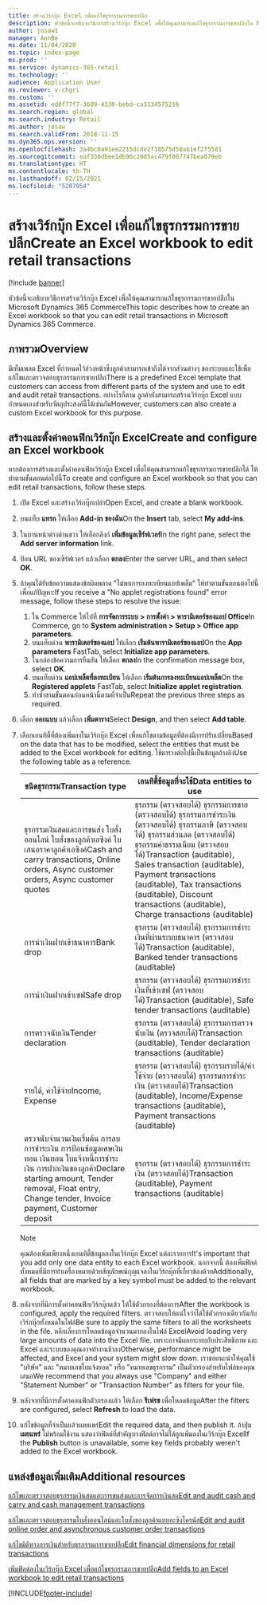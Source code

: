 ```yaml
---
title: สร้างเวิร์กบุ๊ก Excel เพื่อแก้ไขธุรกรรมการขายปลีก
description: หัวข้อนี้จะอธิบายวิธีการสร้างเวิร์กบุ๊ก Excel เพื่อให้คุณสามารถแก้ไขธุรกรรมการขายปลีกใน Microsoft Dynamics 365 Commerce
author: josaw1
manager: AnnBe
ms.date: 11/04/2020
ms.topic: index-page
ms.prod: ''
ms.service: dynamics-365-retail
ms.technology: ''
audience: Application User
ms.reviewer: v-chgri
ms.custom: ''
ms.assetid: ed0f77f7-3609-4330-bebd-ca3134575216
ms.search.region: global
ms.search.industry: Retail
ms.author: josaw
ms.search.validFrom: 2018-11-15
ms.dyn365.ops.version: ''
ms.openlocfilehash: 3a4bc0a91ee2215dcde2f18575d58ab1ef2f5581
ms.sourcegitcommit: eaf330dbee1db96c20d5ac479f007747bea079eb
ms.translationtype: HT
ms.contentlocale: th-TH
ms.lasthandoff: 02/15/2021
ms.locfileid: "5207954"
---
```

# <a name="create-an-excel-workbook-to-edit-retail-transactions"></a><span data-ttu-id="7ba6c-103">สร้างเวิร์กบุ๊ก Excel เพื่อแก้ไขธุรกรรมการขายปลีก</span><span class="sxs-lookup"><span data-stu-id="7ba6c-103">Create an Excel workbook to edit retail transactions</span></span>

[!include [banner](../includes/banner.md)]

<span data-ttu-id="7ba6c-104">หัวข้อนี้จะอธิบายวิธีการสร้างเวิร์กบุ๊ก Excel เพื่อให้คุณสามารถแก้ไขธุรกรรมการขายปลีกใน Microsoft Dynamics 365 Commerce</span><span class="sxs-lookup"><span data-stu-id="7ba6c-104">This topic describes how to create an Excel workbook so that you can edit retail transactions in Microsoft Dynamics 365 Commerce.</span></span>

## <a name="overview"></a><span data-ttu-id="7ba6c-105">ภาพรวม</span><span class="sxs-lookup"><span data-stu-id="7ba6c-105">Overview</span></span>

<span data-ttu-id="7ba6c-106">มีเท็มเพลต Excel ที่กำหนดไว้ล่วงหน้าซึ่งลูกค้าสามารถเข้าถึงได้จากส่วนต่างๆ ของระบบและใช้เพื่อแก้ไขและตรวจสอบธุรกรรมการขายปลีก</span><span class="sxs-lookup"><span data-stu-id="7ba6c-106">There is a predefined Excel template that customers can access from different parts of the system and use to edit and audit retail transactions.</span></span> <span data-ttu-id="7ba6c-107">อย่างไรก็ตาม ลูกค้ายังสามารถสร้างเวิร์กบุ๊ก Excel แบบกำหนดเองสำหรับวัตถุประสงค์นี้ได้เช่นกัน</span><span class="sxs-lookup"><span data-stu-id="7ba6c-107">However, customers can also create a custom Excel workbook for this purpose.</span></span>

## <a name="create-and-configure-an-excel-workbook"></a><span data-ttu-id="7ba6c-108">สร้างและตั้งค่าคอนฟิกเวิร์กบุ๊ก Excel</span><span class="sxs-lookup"><span data-stu-id="7ba6c-108">Create and configure an Excel workbook</span></span>

<span data-ttu-id="7ba6c-109">หากต้องการสร้างและตั้งค่าคอนฟิกเวิร์กบุ๊ก Excel เพื่อให้คุณสามารถแก้ไขธุรกรรมการขายปลีกได้ ให้ทําตามขั้นตอนต่อไปนี้</span><span class="sxs-lookup"><span data-stu-id="7ba6c-109">To create and configure an Excel workbook so that you can edit retail transactions, follow these steps.</span></span>

1. <span data-ttu-id="7ba6c-110">เปิด Excel และสร้างเวิร์กบุ๊กเปล่า</span><span class="sxs-lookup"><span data-stu-id="7ba6c-110">Open Excel, and create a blank workbook.</span></span>
1. <span data-ttu-id="7ba6c-111">บนแท็บ **แทรก** ให้เลือก **Add-in ของฉัน**</span><span class="sxs-lookup"><span data-stu-id="7ba6c-111">On the **Insert** tab, select **My add-ins**.</span></span>
1. <span data-ttu-id="7ba6c-112">ในบานหน้าต่างด้านขวา ให้เลือกลิงก์ **เพิ่มข้อมูลเซิร์ฟเวอร์**</span><span class="sxs-lookup"><span data-stu-id="7ba6c-112">In the right pane, select the **Add server information** link.</span></span>
1. <span data-ttu-id="7ba6c-113">ป้อน URL ของเซิร์ฟเวอร์ แล้วเลือก **ตกลง**</span><span class="sxs-lookup"><span data-stu-id="7ba6c-113">Enter the server URL, and then select **OK**.</span></span>
1. <span data-ttu-id="7ba6c-114">ถ้าคุณได้รับข้อความแสดงข้อผิดพลาด "ไม่พบการลงทะเบียนแอปเพล็ต" ให้ทำตามขั้นตอนต่อไปนี้เพื่อแก้ปัญหา:</span><span class="sxs-lookup"><span data-stu-id="7ba6c-114">If you receive a "No applet registrations found" error message, follow these steps to resolve the issue:</span></span>

    1. <span data-ttu-id="7ba6c-115">ใน Commerce ให้ไปที่ **การจัดการระบบ \> การตั้งค่า \> พารามิเตอร์ของแอป Office**</span><span class="sxs-lookup"><span data-stu-id="7ba6c-115">In Commerce, go to **System administration \> Setup \> Office app parameters**.</span></span>
    1. <span data-ttu-id="7ba6c-116">บนแท็บด่วน **พารามิเตอร์ของแอป** ให้เลือก **เริ่มต้นพารามิเตอร์ของแอป**</span><span class="sxs-lookup"><span data-stu-id="7ba6c-116">On the **App parameters** FastTab, select **Initialize app parameters**.</span></span>
    1. <span data-ttu-id="7ba6c-117">ในกล่องข้อความการยืนยัน ให้เลือก **ตกลง**</span><span class="sxs-lookup"><span data-stu-id="7ba6c-117">In the confirmation message box, select **OK**.</span></span>
    1. <span data-ttu-id="7ba6c-118">บนแท็บด่วน **แอปเพล็ตที่ลงทะเบียน** ให้เลือก **เริ่มต้นการลงทะเบียนแอปเพล็ต**</span><span class="sxs-lookup"><span data-stu-id="7ba6c-118">On the **Registered applets** FastTab, select **Initialize applet registration**.</span></span>
    1. <span data-ttu-id="7ba6c-119">ทำซ้ำสามขั้นตอนก่อนหน้านี้ตามที่จำเป็น</span><span class="sxs-lookup"><span data-stu-id="7ba6c-119">Repeat the previous three steps as required.</span></span>

1. <span data-ttu-id="7ba6c-120">เลือก **ออกแบบ** แล้วเลือก **เพิ่มตาราง**</span><span class="sxs-lookup"><span data-stu-id="7ba6c-120">Select **Design**, and then select **Add table**.</span></span>
1. <span data-ttu-id="7ba6c-121">เลือกเอนทิตี้ที่ต้องเพิ่มลงในเวิร์กบุ๊ก Excel เพื่อแก้ไขตามข้อมูลที่ต้องมีการปรับเปลี่ยน</span><span class="sxs-lookup"><span data-stu-id="7ba6c-121">Based on the data that has to be modified, select the entities that must be added to the Excel workbook for editing.</span></span> <span data-ttu-id="7ba6c-122">ใช้ตารางต่อไปนี้เป็นข้อมูลอ้างอิง</span><span class="sxs-lookup"><span data-stu-id="7ba6c-122">Use the following table as a reference.</span></span>

    | <span data-ttu-id="7ba6c-123">ชนิดธุรกรรม</span><span class="sxs-lookup"><span data-stu-id="7ba6c-123">Transaction type</span></span> | <span data-ttu-id="7ba6c-124">เอนทิตี้ข้อมูลที่จะใช้</span><span class="sxs-lookup"><span data-stu-id="7ba6c-124">Data entities to use</span></span> |
    |------------------|----------------------|
    | <span data-ttu-id="7ba6c-125">ธุรกรรมเงินสดและการขนส่ง ใบสั่งออนไลน์ ใบสั่งของลูกค้าเอซิงค์ ใบเสนอราคาลูกค้าเอซิงค์</span><span class="sxs-lookup"><span data-stu-id="7ba6c-125">Cash and carry transactions, Online orders, Async customer orders, Async customer quotes</span></span> | <span data-ttu-id="7ba6c-126">ธุรกรรม (ตรวจสอบได้) ธุรกรรมการขาย (ตรวจสอบได้) ธุรกรรมการชำระเงิน (ตรวจสอบได้) ธุรกรรมภาษี (ตรวจสอบได้) ธุรกรรมส่วนลด (ตรวจสอบได้) ธุรกรรมค่าธรรมเนียม (ตรวจสอบได้)</span><span class="sxs-lookup"><span data-stu-id="7ba6c-126">Transaction (auditable), Sales transaction (auditable), Payment transactions (auditable), Tax transactions (auditable), Discount transactions (auditable), Charge transactions (auditable)</span></span> |
    | <span data-ttu-id="7ba6c-127">การนำเงินฝากเข้าธนาคาร</span><span class="sxs-lookup"><span data-stu-id="7ba6c-127">Bank drop</span></span> | <span data-ttu-id="7ba6c-128">ธุรกรรม (ตรวจสอบได้) ธุรกรรมการชำระเงินที่ผ่านระบบธนาคาร (ตรวจสอบได้)</span><span class="sxs-lookup"><span data-stu-id="7ba6c-128">Transaction (auditable), Banked tender transactions (auditable)</span></span> |
    | <span data-ttu-id="7ba6c-129">การนำเงินฝากเข้าเซฟ</span><span class="sxs-lookup"><span data-stu-id="7ba6c-129">Safe drop</span></span> | <span data-ttu-id="7ba6c-130">ธุรกรรม (ตรวจสอบได้) ธุรกรรมการชำระเงินที่เข้าเซฟ (ตรวจสอบได้)</span><span class="sxs-lookup"><span data-stu-id="7ba6c-130">Transaction (auditable), Safe tender transactions (auditable)</span></span> |
    | <span data-ttu-id="7ba6c-131">การตรวจนับเงิน</span><span class="sxs-lookup"><span data-stu-id="7ba6c-131">Tender declaration</span></span> | <span data-ttu-id="7ba6c-132">ธุรกรรม (ตรวจสอบได้) ธุรกรรมการตรวจนับเงิน (ตรวจสอบได้)</span><span class="sxs-lookup"><span data-stu-id="7ba6c-132">Transaction (auditable), Tender declaration transactions (auditable)</span></span> |
    | <span data-ttu-id="7ba6c-133">รายได้, ค่าใช้จ่าย</span><span class="sxs-lookup"><span data-stu-id="7ba6c-133">Income, Expense</span></span> | <span data-ttu-id="7ba6c-134">ธุรกรรม (ตรวจสอบได้) ธุรกรรมรายได้/ค่าใช้จ่าย (ตรวจสอบได้) ธุรกรรมการชำระเงิน (ตรวจสอบได้)</span><span class="sxs-lookup"><span data-stu-id="7ba6c-134">Transaction (auditable), Income/Expense transactions (auditable), Payment transactions (auditable)</span></span> |
    | <span data-ttu-id="7ba6c-135">ตรวจนับจำนวนเงินเริ่มต้น การลบการชำระเงิน การป้อนข้อมูลเศษเงินทอน เงินทอน ใบแจ้งหนี้การชำระเงิน การฝากเงินของลูกค้า</span><span class="sxs-lookup"><span data-stu-id="7ba6c-135">Declare starting amount, Tender removal, Float entry, Change tender, Invoice payment, Customer deposit</span></span> | <span data-ttu-id="7ba6c-136">ธุรกรรม (ตรวจสอบได้) ธุรกรรมการชำระเงิน (ตรวจสอบได้)</span><span class="sxs-lookup"><span data-stu-id="7ba6c-136">Transaction (auditable), Payment transactions (auditable)</span></span> |

    > [!NOTE]
    > <span data-ttu-id="7ba6c-137">คุณต้องเพิ่มเพียงหนึ่งเอนทิตี้ข้อมูลลงในเวิร์กบุ๊ก Excel แต่ละรายการ</span><span class="sxs-lookup"><span data-stu-id="7ba6c-137">It's important that you add only one data entity to each Excel workbook.</span></span> <span data-ttu-id="7ba6c-138">นอกจากนี้ ต้องเพิ่มฟิลด์ทั้งหมดที่มีการทำเครื่องหมายด้วยสัญลักษณ์กุญแจลงในเวิร์กบุ๊กที่เกี่ยวข้องด้วย</span><span class="sxs-lookup"><span data-stu-id="7ba6c-138">Additionally, all fields that are marked by a key symbol must be added to the relevant workbook.</span></span>

1. <span data-ttu-id="7ba6c-139">หลังจากที่มีการตั้งค่าคอนฟิกเวิร์กบุ๊กแล้ว ให้ใช้ตัวกรองที่ต้องการ</span><span class="sxs-lookup"><span data-stu-id="7ba6c-139">After the workbook is configured, apply the required filters.</span></span> <span data-ttu-id="7ba6c-140">ตรวจสอบให้แน่ใจว่าได้ใช้ตัวกรองเดียวกันกับเวิร์กบุ๊กทั้งหมดในไฟล์</span><span class="sxs-lookup"><span data-stu-id="7ba6c-140">Be sure to apply the same filters to all the worksheets in the file.</span></span> <span data-ttu-id="7ba6c-141">หลีกเลี่ยงการโหลดข้อมูลจำนวนมากลงในไฟล์ Excel</span><span class="sxs-lookup"><span data-stu-id="7ba6c-141">Avoid loading very large amounts of data into the Excel file.</span></span> <span data-ttu-id="7ba6c-142">เพราะอาจมีผลกระทบกับประสิทธิภาพ และ Excel และระบบของคุณอาจทำงานช้าลง</span><span class="sxs-lookup"><span data-stu-id="7ba6c-142">Otherwise, performance might be affected, and Excel and your system might slow down.</span></span> <span data-ttu-id="7ba6c-143">เราขอแนะนำให้คุณใช้ "บริษัท" และ "หมายเลขใบแจ้งยอด" หรือ "หมายเลขธุรกรรม" เป็นตัวกรองสำหรับไฟล์ของคุณเสมอ</span><span class="sxs-lookup"><span data-stu-id="7ba6c-143">We recommend that you always use "Company" and either "Statement Number" or "Transaction Number" as filters for your file.</span></span>
1. <span data-ttu-id="7ba6c-144">หลังจากที่มีการตั้งค่าคอนฟิกตัวกรองแล้ว ให้เลือก **รีเฟรช** เพื่อโหลดข้อมูล</span><span class="sxs-lookup"><span data-stu-id="7ba6c-144">After the filters are configured, select **Refresh** to load the data.</span></span>
1. <span data-ttu-id="7ba6c-145">แก้ไขข้อมูลที่จำเป็นแล้วเผยแพร่</span><span class="sxs-lookup"><span data-stu-id="7ba6c-145">Edit the required data, and then publish it.</span></span> <span data-ttu-id="7ba6c-146">ถ้าปุ่ม **เผยแพร่** ไม่พร้อมใช้งาน แสดงว่าฟิลด์ที่สำคัญบางฟิลด์อาจไม่ได้ถูกเพิ่มลงในเวิร์กบุ๊ก Excel</span><span class="sxs-lookup"><span data-stu-id="7ba6c-146">If the **Publish** button is unavailable, some key fields probably weren't added to the Excel workbook.</span></span>

## <a name="additional-resources"></a><span data-ttu-id="7ba6c-147">แหล่งข้อมูลเพิ่มเติม</span><span class="sxs-lookup"><span data-stu-id="7ba6c-147">Additional resources</span></span>

[<span data-ttu-id="7ba6c-148">แก้ไขและตรวจสอบธุรกรรมเงินสดและการขนส่งและการจัดการเงินสด</span><span class="sxs-lookup"><span data-stu-id="7ba6c-148">Edit and audit cash and carry and cash management transactions</span></span>](edit-cash-trans.md)

[<span data-ttu-id="7ba6c-149">แก้ไขและตรวจสอบธุรกรรมใบสั่งออนไลน์และใบสั่งของลูกค้าแบบอะซิงโครนัส</span><span class="sxs-lookup"><span data-stu-id="7ba6c-149">Edit and audit online order and asynchronous customer order transactions</span></span>](edit-order-trans.md)

[<span data-ttu-id="7ba6c-150">แก้ไขมิติทางการเงินสำหรับธุรกรรมการขายปลีก</span><span class="sxs-lookup"><span data-stu-id="7ba6c-150">Edit financial dimensions for retail transactions</span></span>](edit-financial-dim.md)

[<span data-ttu-id="7ba6c-151">เพิ่มฟิลด์ลงในเวิร์กบุ๊ก Excel เพื่อแก้ไขธุรกรรมการขายปลีก</span><span class="sxs-lookup"><span data-stu-id="7ba6c-151">Add fields to an Excel workbook to edit retail transactions</span></span>](add-fields-excel.md)


[!INCLUDE[footer-include](../includes/footer-banner.md)]